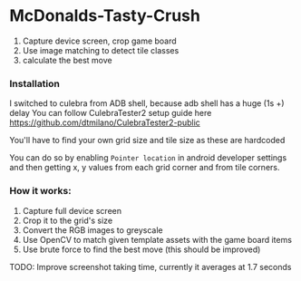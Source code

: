 ﻿# McDonalds-Tasty-Crush


1. Capture device screen, crop game board
2. Use image matching to detect tile classes
3. calculate the best move

### Installation

I switched to culebra from ADB shell, because adb shell has a huge (1s +) delay
You can follow CulebraTester2 setup guide here https://github.com/dtmilano/CulebraTester2-public

You'll have to find your own grid size and tile size as these are hardcoded

You can do so by enabling `Pointer location` in android developer settings and then getting x, y values from each grid corner and from tile corners. 

### How it works:

1. Capture full device screen 
2. Crop it to the grid's size
3. Convert the RGB images to greyscale
4. Use OpenCV to match given template assets with the game board items
5. Use brute force to find the best move (this should be improved)


TODO:
Improve screenshot taking time, currently it averages at 1.7 seconds
